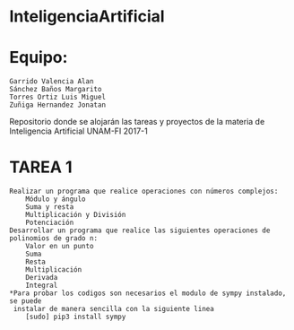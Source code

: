# InteligenciaArtificial
# Equipo:
    Garrido Valencia Alan
    Sánchez Baños Margarito
    Torres Ortiz Luis Miguel
    Zuñiga Hernandez Jonatan
Repositorio donde se alojarán las tareas y proyectos de la materia de Inteligencia Artificial UNAM-FI 2017-1
# TAREA 1
    Realizar un programa que realice operaciones con números complejos:
        Módulo y ángulo
        Suma y resta
        Multiplicación y División
        Potenciación
    Desarrollar un programa que realice las siguientes operaciones de polinomios de grado n:
        Valor en un punto
        Suma
        Resta
        Multiplicación
        Derivada
        Integral
    *Para probar los codigos son necesarios el modulo de sympy instalado, se puede
     instalar de manera sencilla con la siguiente linea
        [sudo] pip3 install sympy
